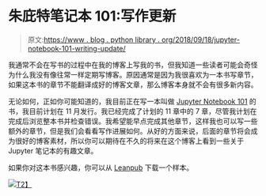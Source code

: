 # 朱庇特笔记本 101:写作更新

> 原文:[https://www . blog . python library . org/2018/09/18/jupyter-notebook-101-writing-update/](https://www.blog.pythonlibrary.org/2018/09/18/jupyter-notebook-101-writing-update/)

我通常不会在写书的过程中在我的博客上写我的书，但我知道一些读者可能会奇怪为什么我没有像往常一样定期写博客。原因通常是因为我很喜欢为一本书写章节，如果这本书的章节不能翻译成好的博客文章，那么博客本身就不会有很多新内容。

无论如何，正如你可能知道的，我目前正在写一本叫做 [Jupyter Notebook 101](https://leanpub.com/jupyternotebook101/) 的书，我目前计划在 11 月发行。我已经完成了计划的 11 章中的 7 章，尽管我计划在完成后浏览整本书并检查错误。我希望能早点完成其他章节，这样我也可以写一些额外的章节，但是我们会看看写作进展如何。从好的方面来说，后面的章节将会成为很好的博客素材，所以你可以期待在不久的将来在这个博客上看到一些关于 Jupyter 笔记本的有趣文章。

如果你对这本书感兴趣，你可以从 [Leanpub](https://leanpub.com/jupyternotebook101/) 下载一个样本。

[![](../Images/ebd7fa5c4b7408fdd4876e3df233704b.png)T2】](https://leanpub.com/jupyternotebook101/)